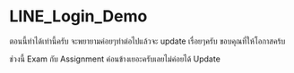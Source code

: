 # LINE_Login_Demo

ตอนนี้ทำได้เท่านี้ครับ จะพยายามค่อยๆทำต่อไปแล้วจะ update เรื่อยๆครับ ขอบคุณที่ให้โอกาสคร้บ

ช่วงนี้ Exam กับ Assignment ค่อนข้างเยอะครับเลยไม่ค่อยได้ Update 

